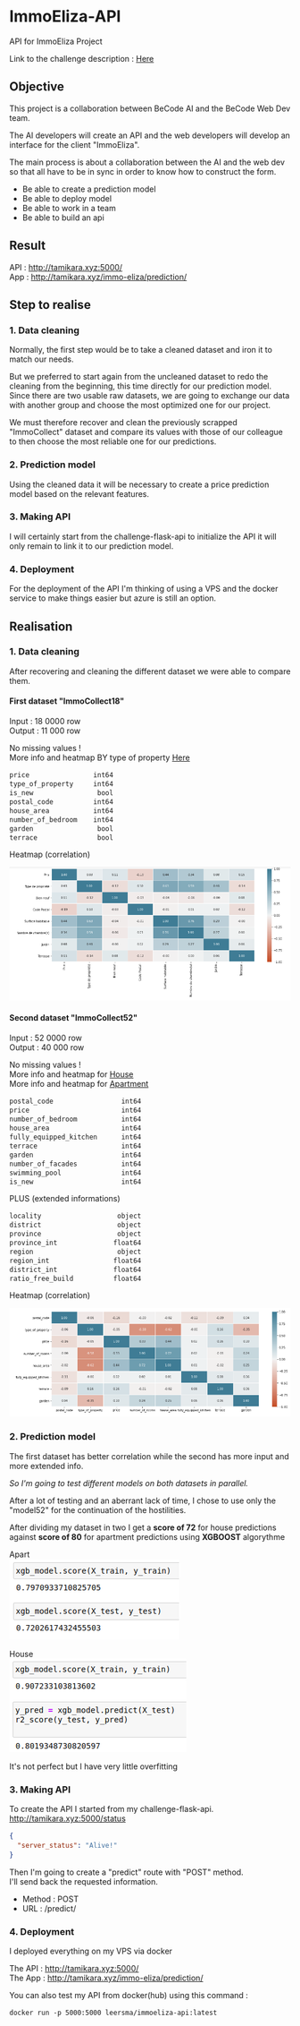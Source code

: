 # ImmoEliza-API

API for ImmoEliza Project

Link to the challenge description :  [Here](https://github.com/becodeorg/CRL-Turing-4.22/blob/master/Projects/4.Prediction_api/README.md)

## Objective
This project is a collaboration between BeCode AI and the BeCode Web Dev team.

The AI developers will create an API and the web developers will develop an interface for the client "ImmoEliza".

The main process is about a collaboration between the AI and the web dev so that all have to be in sync in order to know how to construct the form.

- Be able to create a prediction model
- Be able to deploy model
- Be able to work in a team
- Be able to build an api

## Result

API : http://tamikara.xyz:5000/  
App : http://tamikara.xyz/immo-eliza/prediction/

## Step to realise

### 1. Data cleaning

Normally, the first step would be to take a cleaned dataset and iron it to match our needs.  

But we preferred to start again from the uncleaned dataset to redo the cleaning from the beginning, this time directly for our prediction model.  
Since there are two usable raw datasets, we are going to exchange our data with another group and choose the most optimized one for our project.

We must therefore recover and clean the previously scrapped "ImmoCollect" dataset and compare its values with those of our colleague to then choose the most reliable one for our predictions.

### 2. Prediction model

Using the cleaned data it will be necessary to create a price prediction model based on the relevant features.
### 3. Making API

I will certainly start from the challenge-flask-api to initialize the API it will only remain to link it to our prediction model.

### 4. Deployment

For the deployment of the API I'm thinking of using a VPS and the docker service to make things easier but azure is still an option.

## Realisation

### 1. Data cleaning

After recovering and cleaning the different dataset we were able to compare them.  

#### First dataset "ImmoCollect18"
 
Input : 18 0000 row  
Output : 11 000 row  

No missing values !  
More info and heatmap BY type of property [Here](data-cleaning-IC18.ipynb)

```
price                int64
type_of_property     int64
is_new                bool
postal_code          int64
house_area           int64
number_of_bedroom    int64
garden                bool
terrace               bool
```

Heatmap (correlation) 

![heatmap](./assets/hm1.png "heatmap du dataset ImmoCollect18")

#### Second dataset "ImmoCollect52"
 
Input : 52 0000 row  
Output : 40 000 row  

No missing values !  
More info and heatmap for [House](data-cleaning-IC52house.ipynb)  
More info and heatmap for [Apartment](data-cleaning-IC52apart.ipynb)  

```
postal_code                 int64
price                       int64
number_of_bedroom           int64
house_area                  int64
fully_equipped_kitchen      int64
terrace                     int64
garden                      int64
number_of_facades           int64
swimming_pool               int64
is_new                      int64
```

PLUS (extended informations)

```
locality                   object
district                   object
province                   object
province_int              float64
region                     object
region_int                float64
district_int              float64
ratio_free_build          float64
```

Heatmap (correlation) 

![heatmap](./assets/hm2.png "heatmap du dataset ImmoCollect18")

### 2. Prediction model

The first dataset has better correlation while the second has more input and more extended info.

_So I'm going to test different models on both datasets in parallel._

After a lot of testing and an aberrant lack of time, I chose to use only the "model52" for the continuation of the hostilities.

After dividing my dataset in two I get a **score of 72** for house predictions against **score of 80** for apartment predictions using **XGBOOST** algorythme

Apart  
![score](./assets/score_h.png "score for house using xgboost")

House  
![score](./assets/score_a.png "score for apart using xgboost")

It's not perfect but I have very little overfitting

### 3. Making API

To create the API I started from my challenge-flask-api.   
http://tamikara.xyz:5000/status

```json
{
  "server_status": "Alive!"
}
```

Then I'm going to create a "predict" route with "POST" method.  
I'll send back the requested information.

- Method : POST
- URL : /predict/

### 4. Deployment

I deployed everything on my VPS via docker

The API : http://tamikara.xyz:5000/  
The App : http://tamikara.xyz/immo-eliza/prediction/

You can also test my API from docker(hub) using this command :

```Docker
docker run -p 5000:5000 leersma/immoeliza-api:latest
```
